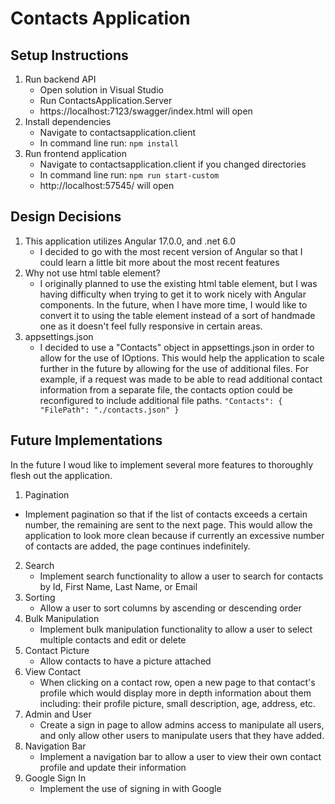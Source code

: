 # Contacts Application

## Setup Instructions
1. Run backend API
   - Open solution in Visual Studio
   - Run ContactsApplication.Server
   - https://localhost:7123/swagger/index.html will open
2. Install dependencies
   - Navigate to contactsapplication.client
   - In command line run: `npm install`
3. Run frontend application
   - Navigate to contactsapplication.client if you changed directories
   - In command line run: `npm run start-custom`
   - http://localhost:57545/ will open

## Design Decisions
1. This application utilizes Angular 17.0.0, and .net 6.0
   - I decided to go with the most recent version of Angular so that I could learn a little bit more about the most recent features
3. Why not use html table element?
   - I originally planned to use the existing html table element, but I was having difficulty when trying to get it to work nicely with Angular components. In the future, when I have more time, I would like to convert it to using the table element instead of a sort of handmade one as it doesn't feel fully responsive in certain areas.
4. appsettings.json
   - I decided to use a "Contacts" object in appsettings.json in order to allow for the use of IOptions<T>. This would help the application to scale further in the future by allowing for the use of additional files. For example, if a request was made to be able to read additional contact information from a separate file, the contacts option could be reconfigured to include additional file paths. `"Contacts": {
  "FilePath": "./contacts.json"
}`

## Future Implementations
In the future I woud like to implement several more features to thoroughly flesh out the application.
1. Pagination
  - Implement pagination so that if the list of contacts exceeds a certain number, the remaining are sent to the next page. This would allow the application to look more clean because if currently an excessive number of contacts are added, the page continues indefinitely.
2. Search
   - Implement search functionality to allow a user to search for contacts by Id, First Name, Last Name, or Email
3. Sorting
   - Allow a user to sort columns by ascending or descending order
4. Bulk Manipulation
   - Implement bulk manipulation functionality to allow a user to select multiple contacts and edit or delete
5. Contact Picture
   - Allow contacts to have a picture attached
6. View Contact
   - When clicking on a contact row, open a new page to that contact's profile which would display more in depth information about them including: their profile picture, small description, age, address, etc.
7. Admin and User
   - Create a sign in page to allow admins access to manipulate all users, and only allow other users to manipulate users that they have added.
8. Navigation Bar
   - Implement a navigation bar to allow a user to view their own contact profile and update their information
9. Google Sign In
   - Implement the use of signing in with Google
